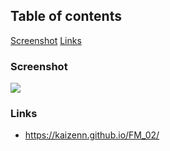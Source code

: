 ## Table of contents
[Screenshot](#screenshot)
[Links](#links)

### Screenshot
![](./images/screenshot.png)

### Links
- https://kaizenn.github.io/FM_02/